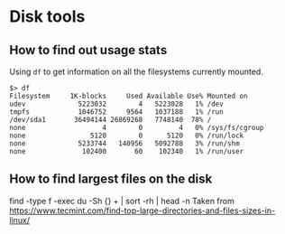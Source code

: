 # Disk tools

## How to find out usage stats

Using `df` to get information on all the filesystems currently mounted.

```
$> df
Filesystem     1K-blocks     Used Available Use% Mounted on
udev             5223032        4   5223028   1% /dev
tmpfs            1046752     9564   1037188   1% /run
/dev/sda1       36494144 26869268   7748140  78% /
none                   4        0         4   0% /sys/fs/cgroup
none                5120        0      5120   0% /run/lock
none             5233744   140956   5092788   3% /run/shm
none              102400       60    102340   1% /run/user
```

## How to find largest files on the disk

find -type f -exec du -Sh {} + | sort -rh | head -n 
Taken from https://www.tecmint.com/find-top-large-directories-and-files-sizes-in-linux/
